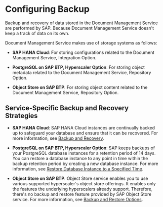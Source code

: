 <!-- loio1fceb31da2d845d79aa9bf4c98065346 -->

# Configuring Backup

Backup and recovery of data stored in the Document Management Service are performed by SAP. Because Document Management Service doesn't keep a track of data on its own.

Document Management Service makes use of storage systems as follows:

-   **SAP HANA Cloud**: For storing configurations related to the Document Management Service, Integration Option.

-   **PostgreSQL on SAP BTP, Hyperscaler Option**: For storing object metadata related to the Document Management Service, Repository Option.

-   **Object Store on SAP BTP**: For storing object content related to the Document Management Service, Repository Option.




<a name="loio1fceb31da2d845d79aa9bf4c98065346__section_x2d_4cv_5qb"/>

## Service-Specific Backup and Recovery Strategies

-   **SAP HANA Cloud**: SAP HANA Cloud instances are continually backed up to safeguard your database and ensure that it can be recovered. For more information, see [Backup and Recovery](https://help.sap.com/viewer/9ae9104a46f74a6583ce5182e7fb20cb/hanacloud/en-US/89d71f01daca4ecaaa069d6a060167f5.html).

-   **PostgreSQL on SAP BTP, Hyperscaler Option**: SAP keeps backups of your PostgreSQL database instances for a retention period of 14 days. You can restore a database instance to any point in time within the backup retention period by creating a new database instance. For more information, see [Restore Database Instance to a Specified Time](https://help.sap.com/viewer/b3fe3621fa4a4ed28d7bbe3d6d88f036/Cloud/en-US/724c9112ed5a48c59c8e88f17290550d.html).

-   **Object Store on SAP BTP**: Object Store service enables you to use various supported hyperscaler's object store offerings. It enables only the features the underlying hyperscalers already support. Therefore, there's no backup and restore feature provided by SAP Object Store service. For more information, see [Backup and Restore Options](https://help.sap.com/docs/object-store/object-store-service-on-sap-btp/backup-and-restore?locale=en-US).


